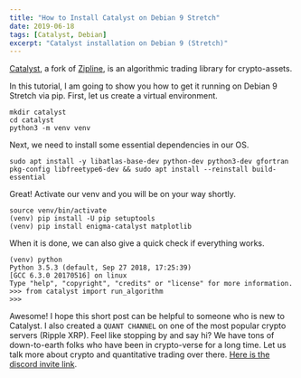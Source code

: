 ```yaml
---
title: "How to Install Catalyst on Debian 9 Stretch"
date: 2019-06-18
tags: [Catalyst, Debian]
excerpt: "Catalyst installation on Debian 9 (Stretch)"
---
```

[Catalyst](https://enigma.co/catalyst/index.html), a fork of [Zipline](http://www.zipline.io/), is an algorithmic trading library for crypto-assets.

In this tutorial, I am going to show you how to get it running on Debian 9 Stretch via pip. First, let us create a virtual environment.
```
mkdir catalyst
cd catalyst
python3 -m venv venv
```
Next, we need to install some essential dependencies in our OS.
```
sudo apt install -y libatlas-base-dev python-dev python3-dev gfortran pkg-config libfreetype6-dev && sudo apt install --reinstall build-essential
```
Great! Activate our venv and you will be on your way shortly.
```
source venv/bin/activate
(venv) pip install -U pip setuptools
(venv) pip install enigma-catalyst matplotlib
```
When it is done, we can also give a quick check if everything works.
```
(venv) python
Python 3.5.3 (default, Sep 27 2018, 17:25:39) 
[GCC 6.3.0 20170516] on linux
Type "help", "copyright", "credits" or "license" for more information.
>>> from catalyst import run_algorithm
>>> 
```
Awesome! I hope this short post can be helpful to someone who is new to Catalyst. I also created a ```QUANT CHANNEL``` on one of the most popular crypto servers (Ripple XRP). Feel like stopping by and say hi? We have tons of down-to-earth folks who have been in crypto-verse for a long time. Let us talk more about crypto and quantitative trading over there. [Here is the discord invite link](https://discord.gg/jchMcc2). 